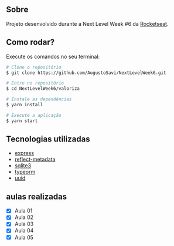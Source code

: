 ## Sobre
Projeto desenvolvido durante a Next Level Week #6 da [Rocketseat](https://rocketseat.com.br/).

## Como rodar?

Execute os comandos no seu terminal:

```bash
# Clone o repositório
$ git clone https://github.com/AugustoSavi/NextLevelWeek6.git

# Entre no repositório
$ cd NextLevelWeek6/valoriza

# Instale as dependências
$ yarn install

# Execute a aplicação
$ yarn start
```

## Tecnologias utilizadas

- [express]()
- [reflect-metadata]()
- [sqlite3]()
- [typeorm]()
- [uuid]()


## aulas realizadas

- [x] Aula 01
- [x] Aula 02
- [x] Aula 03
- [x] Aula 04
- [x] Aula 05